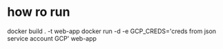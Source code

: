 # how ro run

docker build . -t web-app
docker run -d -e GCP_CREDS='creds from json service account GCP' web-app


